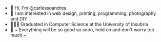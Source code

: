 - 👋 Hi, I'm @carlessoandrea
- 👀 I am interested in web design, printing, programming, photography and DIY
- 🧑🏻‍🎓 Graduated in Computer Science at the University of Insubria
- 💭 ~ Everything will be so good so soon, hold on and don't worry too much ~
